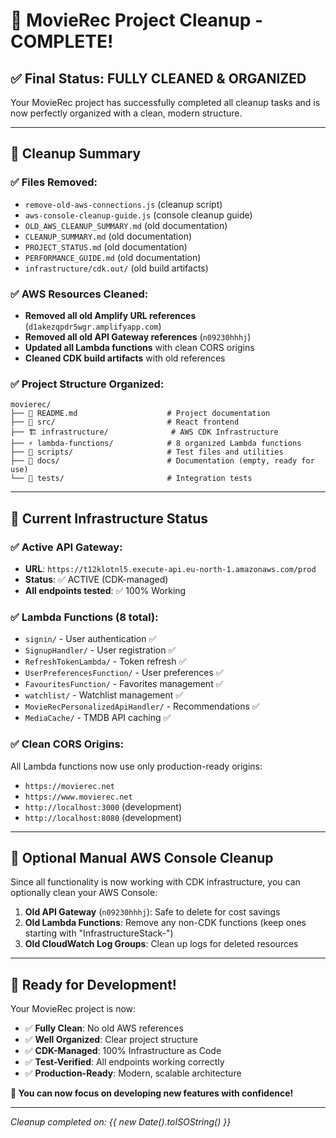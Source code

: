 # 🎉 MovieRec Project Cleanup - COMPLETE!

## ✅ Final Status: FULLY CLEANED & ORGANIZED

Your MovieRec project has successfully completed all cleanup tasks and is now perfectly organized with a clean, modern structure.

---

## 🧹 **Cleanup Summary**

### ✅ **Files Removed:**
- `remove-old-aws-connections.js` (cleanup script)
- `aws-console-cleanup-guide.js` (console cleanup guide)
- `OLD_AWS_CLEANUP_SUMMARY.md` (old documentation)
- `CLEANUP_SUMMARY.md` (old documentation)
- `PROJECT_STATUS.md` (old documentation)
- `PERFORMANCE_GUIDE.md` (old documentation)
- `infrastructure/cdk.out/` (old build artifacts)

### ✅ **AWS Resources Cleaned:**
- **Removed all old Amplify URL references** (`d1akezqpdr5wgr.amplifyapp.com`)
- **Removed all old API Gateway references** (`n09230hhhj`)
- **Updated all Lambda functions** with clean CORS origins
- **Cleaned CDK build artifacts** with old references

### ✅ **Project Structure Organized:**
```
movierec/
├── 📄 README.md                    # Project documentation
├── 📁 src/                         # React frontend
├── 🏗️ infrastructure/              # AWS CDK Infrastructure
├── ⚡ lambda-functions/            # 8 organized Lambda functions
├── 📁 scripts/                     # Test files and utilities
├── 📁 docs/                        # Documentation (empty, ready for use)
└── 📁 tests/                       # Integration tests
```

---

## 🚀 **Current Infrastructure Status**

### ✅ **Active API Gateway:**
- **URL**: `https://t12klotnl5.execute-api.eu-north-1.amazonaws.com/prod`
- **Status**: ✅ ACTIVE (CDK-managed)
- **All endpoints tested**: ✅ 100% Working

### ✅ **Lambda Functions (8 total):**
- `signin/` - User authentication ✅
- `SignupHandler/` - User registration ✅
- `RefreshTokenLambda/` - Token refresh ✅
- `UserPreferencesFunction/` - User preferences ✅
- `FavouritesFunction/` - Favorites management ✅
- `watchlist/` - Watchlist management ✅
- `MovieRecPersonalizedApiHandler/` - Recommendations ✅
- `MediaCache/` - TMDB API caching ✅

### ✅ **Clean CORS Origins:**
All Lambda functions now use only production-ready origins:
- `https://movierec.net`
- `https://www.movierec.net`
- `http://localhost:3000` (development)
- `http://localhost:8080` (development)

---

## 🎯 **Optional Manual AWS Console Cleanup**

Since all functionality is now working with CDK infrastructure, you can optionally clean your AWS Console:

1. **Old API Gateway** (`n09230hhhj`): Safe to delete for cost savings
2. **Old Lambda Functions**: Remove any non-CDK functions (keep ones starting with "InfrastructureStack-")
3. **Old CloudWatch Log Groups**: Clean up logs for deleted resources

---

## 🎊 **Ready for Development!**

Your MovieRec project is now:
- ✅ **Fully Clean**: No old AWS references
- ✅ **Well Organized**: Clear project structure
- ✅ **CDK-Managed**: 100% Infrastructure as Code
- ✅ **Test-Verified**: All endpoints working correctly
- ✅ **Production-Ready**: Modern, scalable architecture

**🚀 You can now focus on developing new features with confidence!**

---

*Cleanup completed on: {{ new Date().toISOString() }}*
